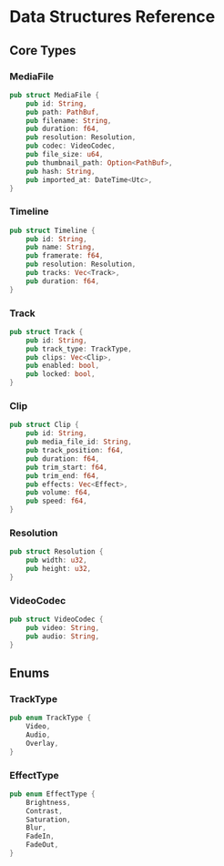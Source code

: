 # Data Structures Reference

## Core Types

### MediaFile
```rust
pub struct MediaFile {
    pub id: String,
    pub path: PathBuf,
    pub filename: String,
    pub duration: f64,
    pub resolution: Resolution,
    pub codec: VideoCodec,
    pub file_size: u64,
    pub thumbnail_path: Option<PathBuf>,
    pub hash: String,
    pub imported_at: DateTime<Utc>,
}
```

### Timeline
```rust
pub struct Timeline {
    pub id: String,
    pub name: String,
    pub framerate: f64,
    pub resolution: Resolution,
    pub tracks: Vec<Track>,
    pub duration: f64,
}
```

### Track
```rust
pub struct Track {
    pub id: String,
    pub track_type: TrackType,
    pub clips: Vec<Clip>,
    pub enabled: bool,
    pub locked: bool,
}
```

### Clip
```rust
pub struct Clip {
    pub id: String,
    pub media_file_id: String,
    pub track_position: f64,
    pub duration: f64,
    pub trim_start: f64,
    pub trim_end: f64,
    pub effects: Vec<Effect>,
    pub volume: f64,
    pub speed: f64,
}
```

### Resolution
```rust
pub struct Resolution {
    pub width: u32,
    pub height: u32,
}
```

### VideoCodec
```rust
pub struct VideoCodec {
    pub video: String,
    pub audio: String,
}
```

## Enums

### TrackType
```rust
pub enum TrackType {
    Video,
    Audio,
    Overlay,
}
```

### EffectType
```rust
pub enum EffectType {
    Brightness,
    Contrast,
    Saturation,
    Blur,
    FadeIn,
    FadeOut,
}
```
